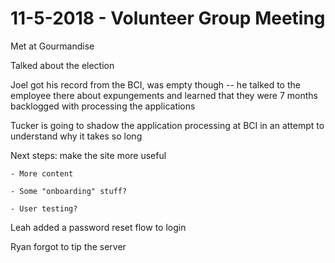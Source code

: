 # 11-5-2018 - Volunteer Group Meeting

Met at Gourmandise

Talked about the election 

Joel got his record from the BCI, was empty though -- he talked to the employee there about expungements and learned that they were 7 months backlogged with processing the applications 

Tucker is going to shadow the application processing at BCI in an attempt to understand why it takes so long

Next steps: make the site more useful

	- More content
	
	- Some "onboarding" stuff?
	
	- User testing?

Leah added a password reset flow to login

Ryan forgot to tip the server